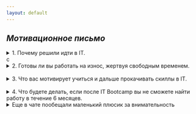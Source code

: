 ```yaml
---
layout: default
---
```


## _Мотивационное письмо_

<details>
    <summary>	 1. Почему решили идти в IT.  </summary>

<i> В этой сфере работает много инетересных и умных людей, у которых можно много чему научится. Разработки и открытия в этой сфере улучшают жизнь людей.</i>
</details>
c

<details>
    <summary>	 2. Готовы ли вы работать на износ, жертвуя свободным временем.</summary>
<i> Отчасти работа в айти является моим интересом и увлечением, поэтому это скорее не работа на износ, а отчасти хобби.</i>
</details>
<br>


<details>
    <summary>	 3. Что вас мотивирует учиться и дальше прокачивать скиллы в IT. </summary>
<i>Постижение и последующее умелое практическое примененеие технологии и результаты её работы меня очень радуют. Преодоление сложных задач и применение современных техник приносят it-кайф и насыщают мозг эндорфинами.</i>
</details>
<br>

<details>
    <summary>	 4. Что будете делать, если после IT Bootcamp вы не сможете найти работу в течение 6 месяцев. </summary>
 <i>Продолжу работать в своей текущей компании не оставляя попыток перейти на более высокий уровень.</i>
</details>

<details>
    <summary> Еще в чате пообещали маленький плюсик за внимательность  </summary>
<img alt="img_1.png" height="300" src="img.png" title="br-bug" width="500"/>
</details>






 
